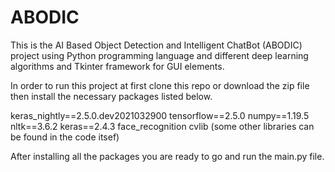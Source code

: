 # ABODIC
This is the AI Based Object Detection and Intelligent ChatBot (ABODIC) project using Python programming language and different deep learning algorithms and Tkinter framework for GUI elements.

In order to run this project at first clone this repo or download the zip file then install the necessary packages listed below.

keras_nightly==2.5.0.dev2021032900
tensorflow==2.5.0
numpy==1.19.5
nltk==3.6.2
keras==2.4.3
face_recognition
cvlib
(some other libraries can be found in the code itsef)

After installing all the packages you are ready to go and run the main.py file.
